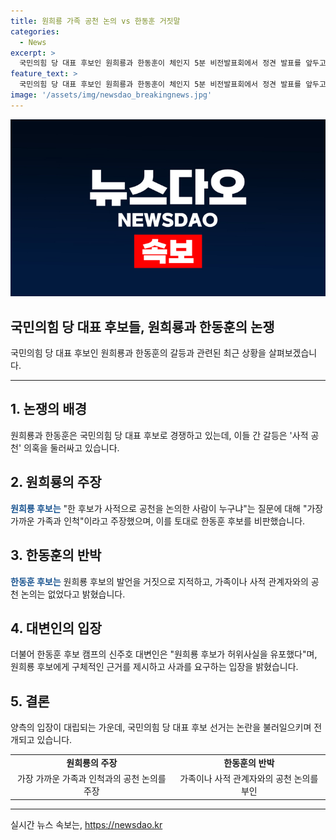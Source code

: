 ```yaml
---
title: 원희룡 가족 공천 논의 vs 한동훈 거짓말
categories:
  - News
excerpt: >
  국민의힘 당 대표 후보인 원희룡과 한동훈이 체인지 5분 비전발표회에서 정견 발표를 앞두고 대화를 나누었고, 원 후보는 한 후보가 사적 공천 의혹을 제기했다. 이에 한 후보는 즉각 반박하며 가족과의 관련성을 부인했고, 한동훈 캠프는 이를 허위사실이라고 주장하며 원 후보에게 사과를 촉구했다. 논란은 당내 대립을 더 심화시키고 있으며, 한 후보는 이를 법적 조치로 이어질 가능성을 경고했다. 논쟁은 당내 분열을 심화시키고 있는 가운데, 각자의 입장을 공개적으로 대립시키고 있다.
feature_text: >
  국민의힘 당 대표 후보인 원희룡과 한동훈이 체인지 5분 비전발표회에서 정견 발표를 앞두고 대화를 나누었고, 원 후보는 한 후보가 사적 공천 의혹을 제기했다. 이에 한 후보는 즉각 반박하며 가족과의 관련성을 부인했고, 한동훈 캠프는 이를 허위사실이라고 주장하며 원 후보에게 사과를 촉구했다. 논란은 당내 대립을 더 심화시키고 있으며, 한 후보는 이를 법적 조치로 이어질 가능성을 경고했다. 논쟁은 당내 분열을 심화시키고 있는 가운데, 각자의 입장을 공개적으로 대립시키고 있다.
image: '/assets/img/newsdao_breakingnews.jpg'
---
```


<p><img src="/assets/img/newsdao_breakingnews.jpg" alt="ontimetimes 속보" /></p>

<h2 data-ke-size="size26">국민의힘 당 대표 후보들, 원희룡과 한동훈의 논쟁</h2>

<p data-ke-size="size16">국민의힘 당 대표 후보인 원희룡과 한동훈의 갈등과 관련된 최근 상황을 살펴보겠습니다.</p>

<hr>

<h2 data-ke-size="size26">1. 논쟁의 배경</h2>

<p data-ke-size="size16">원희룡과 한동훈은 국민의힘 당 대표 후보로 경쟁하고 있는데, 이들 간 갈등은 '사적 공천' 의혹을 둘러싸고 있습니다.</p>

<h2 data-ke-size="size26">2. 원희룡의 주장</h2>

<p data-ke-size="size16"><b><span style="color: #1a5490;">원희룡 후보는</span></b> "한 후보가 사적으로 공천을 논의한 사람이 누구냐"는 질문에 대해 "가장 가까운 가족과 인척"이라고 주장했으며, 이를 토대로 한동훈 후보를 비판했습니다.</p>

<h2 data-ke-size="size26">3. 한동훈의 반박</h2>

<p data-ke-size="size16"><b><span style="color: #1a5490;">한동훈 후보는</span></b> 원희룡 후보의 발언을 거짓으로 지적하고, 가족이나 사적 관계자와의 공천 논의는 없었다고 밝혔습니다.</p>

<h2 data-ke-size="size26">4. 대변인의 입장</h2>

<p data-ke-size="size16">더불어 한동훈 후보 캠프의 신주호 대변인은 "원희룡 후보가 허위사실을 유포했다"며, 원희룡 후보에게 구체적인 근거를 제시하고 사과를 요구하는 입장을 밝혔습니다.</p>

<h2 data-ke-size="size26">5. 결론</h2>

<p data-ke-size="size16">양측의 입장이 대립되는 가운데, 국민의힘 당 대표 후보 선거는 논란을 불러일으키며 전개되고 있습니다.</p>

<table>
    <tbody>
        <tr>
            <td style="text-align: center; height: 17px;"><b>원희룡의 주장</b></td>
            <td style="text-align: center; height: 17px;"><b>한동훈의 반박</b></td>
        </tr>
        <tr>
            <td style="text-align: center; height: 17px;">가장 가까운 가족과 인척과의 공천 논의를 주장</td>
            <td style="text-align: center; height: 17px;">가족이나 사적 관계자와의 공천 논의를 부인</td>
        </tr>
    </tbody>
</table>

<p><hr></p>
실시간 뉴스 속보는, <a href="https://newsdao.kr" rel="dofollow">https://newsdao.kr</a>



